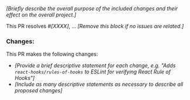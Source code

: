 *[Briefly describe the overall purpose of the included changes and their effect on the overall project.]*

This PR resolves #*[XXXX]*, ... *[Remove this block if no issues are related.]*

### **Changes**:

This PR makes the following changes:
* *[Provide a brief descriptive statement for each change, e.g. "Adds `react-hooks/rules-of-hooks` to ESLint for verifying React Rule of Hooks"]*
* *[Include as many descriptive statements as necessary to describe all proposed changes]*

